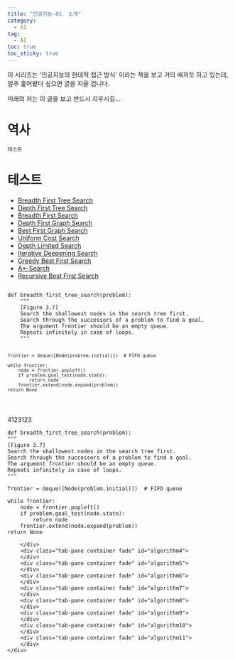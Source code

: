 ```yaml
---
title: "인공지능-01. 소개"
category:
  - AI
tag:
  - AI
toc: true
toc_sticky: true
---
```


<link rel="stylesheet" href="https://maxcdn.bootstrapcdn.com/bootstrap/4.5.2/css/bootstrap.min.css">
<script src="https://ajax.googleapis.com/ajax/libs/jquery/3.5.1/jquery.min.js"></script>
<script src="https://cdnjs.cloudflare.com/ajax/libs/popper.js/1.16.0/umd/popper.min.js"></script>
<script src="https://maxcdn.bootstrapcdn.com/bootstrap/4.5.2/js/bootstrap.min.js"></script>

이 시리즈는 '인공지능의 현대적 접근 방식' 이라는 책을 보고 거의 배끼듯 하고 있는데, 얼추 훑어봤다 싶으면 글을 지울 겁니다.

미래의 저는 이 글을 보고 반드시 지우시길...


# 역사

```python
테스트
```



# 테스트

<div id="allalgorithm">
	<!-- Nav tabs -->
	<ul class="nav nav-tabs">
		<li class="nav-item">
			<a class="nav-link active" data-toggle="tab" href="#breadth_first_tree_search">Breadth First Tree Search</a>
		</li>
		<li class="nav-item">
			<a class="nav-link" data-toggle="tab" href="#depth_first_tree_search">Depth First Tree Search</a>
		</li>
		<li class="nav-item">
			<a class="nav-link" data-toggle="tab" href="#algorithm3">Breadth First Search</a>
		</li>
		<li class="nav-item">
			<a class="nav-link" data-toggle="tab" href="#algorithm4">Depth First Graph Search</a>
		</li>
		<li class="nav-item">
			<a class="nav-link" data-toggle="tab" href="#algorithm5">Best First Graph Search</a>
		</li>
		<li class="nav-item">
			<a class="nav-link" data-toggle="tab" href="#algorithm6">Uniform Cost Search</a>
		</li>
		<li class="nav-item">
			<a class="nav-link" data-toggle="tab" href="#algorithm7">Depth Limited Search</a>
		</li>
		<li class="nav-item">
			<a class="nav-link" data-toggle="tab" href="#algorithm8">Iterative Deepening Search</a>
		</li>
		<li class="nav-item">
			<a class="nav-link" data-toggle="tab" href="#algorithm9">Greedy Best First Search</a>
		</li>
		<li class="nav-item">
			<a class="nav-link" data-toggle="tab" href="#algorithm10">A*-Search</a>
		</li>
		<li class="nav-item">
			<a class="nav-link" data-toggle="tab" href="#algorithm11">Recursive Best First Search</a>
		</li>
	</ul>
	<!-- Tab panes -->
	<div class="tab-content">
		<div class="tab-pane container active" id="breadth_first_tree_search">
<pre><code>
def breadth_first_tree_search(problem):
    """
    [Figure 3.7]
    Search the shallowest nodes in the search tree first.
    Search through the successors of a problem to find a goal.
    The argument frontier should be an empty queue.
    Repeats infinitely in case of loops.
    """

    frontier = deque([Node(problem.initial)])  # FIFO queue

    while frontier:
        node = frontier.popleft()
        if problem.goal_test(node.state):
            return node
        frontier.extend(node.expand(problem))
    return None
</code></pre>
		</div>
		<div class="tab-pane container fade" id="depth_first_tree_search">
4123123
		</div>
		<div class="tab-pane container fade" id="algorithm3" markdown="1">

    def breadth_first_tree_search(problem):
    """
    [Figure 3.7]
    Search the shallowest nodes in the search tree first.
    Search through the successors of a problem to find a goal.
    The argument frontier should be an empty queue.
    Repeats infinitely in case of loops.
    """

    frontier = deque([Node(problem.initial)])  # FIFO queue

    while frontier:
        node = frontier.popleft()
        if problem.goal_test(node.state):
            return node
        frontier.extend(node.expand(problem))
    return None

		</div>
		<div class="tab-pane container fade" id="algorithm4">
		</div>
		<div class="tab-pane container fade" id="algorithm5">
		</div>
		<div class="tab-pane container fade" id="algorithm6">
		</div>
		<div class="tab-pane container fade" id="algorithm7">
		</div>
		<div class="tab-pane container fade" id="algorithm8">
		</div>
		<div class="tab-pane container fade" id="algorithm9">
		</div>
		<div class="tab-pane container fade" id="algorithm10">
		</div>
		<div class="tab-pane container fade" id="algorithm11">
		</div>
	</div>
</div>





